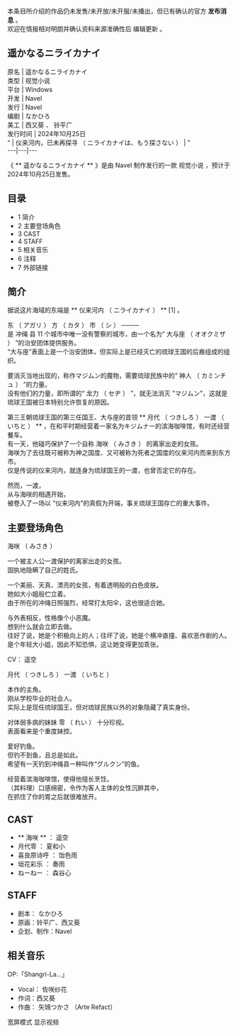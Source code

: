 本条目所介绍的作品仍未发售/未开放/未开服/未播出，但已有确认的官方 **发布消息** 。  
欢迎在情报相对明朗并确认资料来源准确性后  编辑更新  。

遥かなるニライカナイ  
---  
原名  |  遥かなるニライカナイ   
类型  |  视觉小说   
平台  |  Windows   
开发  |  Navel   
发行  |  Navel   
编剧  |  なかひろ   
美工  |  西又葵  、  铃平广   
发行时间  |  2024年10月25日   
“  |  仪来河内，已未再探寻  （  ニライカナイは、もう探さない  ）  |  ”   
---|---|---  
  
《 ** 遥かなるニライカナイ  ** 》是由  Navel  制作发行的一款  视觉小说  ，预计于2024年10月25日发售。

##  目录

  * 1  简介 
  * 2  主要登场角色 
  * 3  CAST 
  * 4  STAFF 
  * 5  相关音乐 
  * 6  注释 
  * 7  外部链接 

##  简介

据说这片海域的东端是 ** 仪来河内  （  ニライカナイ  ）  ** [1]  。  
  
东  （  アガリ  ）  方  （  カタ  ）  市  （  シ  ）  ────  
是  冲绳  县 11 个城市中唯一没有警察的城市，由一个名为“  大与座  （  オオクミザ  ）  ”的治安团体提供服务。  
“大与座”表面上是一个治安团体，但实际上是已经灭亡的琉球王国的后裔组成的组织。  
  
要消灭当地出现的，称作マジムン的魔物，需要琉球民族中的“  神人  （  カミンチュ  ）  ”的力量。  
没有他们的力量，即所谓的“  龙力  （  セヂ  ）  ”，就无法消灭 "マジムン"，这就是琉球王国被日本特别允许恢复的原因。  
  
第三王朝琉球王国的第三任国王、大与座的首领 ** 月代  （  つきしろ  ）  一渡  （  いちと  ）  **
，在和平时期经营着一家名为キジムナー的滨海咖啡馆，有时还经营餐车。  
有一天，他碰巧保护了一个自称  海咲  （  みさき  ）  的离家出走的女孩。  
海咲为了去往既可被称为神之国度、又可被称为死者之国度的仪来河内而来到东方市。  
仅是传说的仪来河内，就连身为琉球国王的一渡，也曾否定它的存在。  
  
然而，一渡，  
从与海咲的相遇开始，  
被卷入了一场以 "仪来河内"的真假为开端，事关琉球王国存亡的重大事件。

##  主要登场角色

海咲  （  みさき  ）

一个被主人公一渡保护的离家出走的女孩。  
固执地隐瞒了自己的姓氏。  
  
一个美丽、天真、漂亮的女孩，有着透明般的白色皮肤。  
她如大小姐般伫立着。  
由于所在的冲绳日照强烈，经常打太阳伞，这也很适合她。  
  
与外表相反，性格像个小恶魔。  
想到什么就会立即去做。  
往好了说，她是个积极向上的人；往坏了说，她是个横冲直撞、喜欢恶作剧的人。  
是个年轻大小姐，因此不知恐惧，这让她变得更加乖张。

CV：  遥空

月代  （  つきしろ  ）  一渡  （  いちと  ）

本作的主角。  
刚从学校毕业的社会人。  
实际上是现任琉球国王，但对琉球民族以外的对象隐藏了真实身份。  
  
对体弱多病的妹妹  零  （  れい  ）  十分珍视。  
表面看来是个重度妹控。  
  
爱好钓鱼。  
但钓不到鱼，且总是如此。  
希望有一天钓到冲绳县一种叫作“グルクン”的鱼。  
  
经营着滨海咖啡馆，使得他擅长烹饪。  
（其料理）口感绵密，令作为客人主体的女性沉醉其中，  
在抓住了你的胃之后就很难放开。

##  CAST

  * ** 海咲  ** ：  遥空 
  * 月代零  ：  夏和小 
  * 喜良原诗呼  ：  饴色雨 
  * 垣花彩乐  ：  奏雨 
  * ねーねー  ：  森谷心 

##  STAFF

  * 剧本：  なかひろ 
  * 原画：铃平广、西又葵 
  * 企划、制作：Navel 

##  相关音乐

OP:「Shangri-La...」

  * Vocal：  佐咲纱花 
  * 作词：西又葵 
  * 作曲：  矢鴇つかさ  （Arte Refact） 

宽屏模式  显示视频